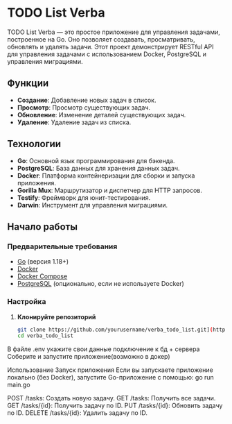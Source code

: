 # TODO List Verba

TODO List Verba — это простое приложение для управления задачами, построенное на Go. Оно позволяет создавать, просматривать, обновлять и удалять задачи. Этот проект демонстрирует RESTful API для управления задачами с использованием Docker, PostgreSQL и управления миграциями.

## Функции

- **Создание**: Добавление новых задач в список.
- **Просмотр**: Просмотр существующих задач.
- **Обновление**: Изменение деталей существующих задач.
- **Удаление**: Удаление задач из списка.

## Технологии

- **Go**: Основной язык программирования для бэкенда.
- **PostgreSQL**: База данных для хранения данных задач.
- **Docker**: Платформа контейнеризации для сборки и запуска приложения.
- **Gorilla Mux**: Маршрутизатор и диспетчер для HTTP запросов.
- **Testify**: Фреймворк для юнит-тестирования.
- **Darwin**: Инструмент для управления миграциями.

## Начало работы

### Предварительные требования

- [Go](https://golang.org/dl/) (версия 1.18+)
- [Docker](https://www.docker.com/get-started)
- [Docker Compose](https://docs.docker.com/compose/install/)
- [PostgreSQL](https://www.postgresql.org/download/) (опционально, если не используете Docker)

### Настройка

1. **Клонируйте репозиторий**

   ```sh
   git clone https://github.com/yourusername/verba_todo_list.git](https://github.com/pm888/verba_test.git
   cd verba_todo_list

В файле .env укажите свои данные подключение к бд + сервера   
Соберите и запустите приложение(возможно в докер)

Использование
Запуск приложения
Если вы запускаете приложение локально (без Docker), запустите Go-приложение с помощью: go run main.go

POST /tasks: Создать новую задачу.
GET /tasks: Получить все задачи.
GET /tasks/{id}: Получить задачу по ID.
PUT /tasks/{id}: Обновить задачу по ID.
DELETE /tasks/{id}: Удалить задачу по ID.


